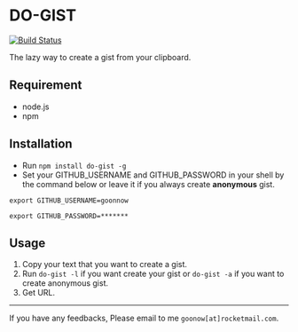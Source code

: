 # DO-GIST
[![Build Status](https://travis-ci.org/goonnow/do-gist.png?branch=master)](https://travis-ci.org/goonnow/do-gist)

The lazy way to create a gist from your clipboard.

## Requirement
- node.js
- npm

## Installation
- Run `npm install do-gist -g`
- Set your GITHUB_USERNAME and GITHUB_PASSWORD in your shell by the
command below or leave it if you always create **anonymous** gist.

```
export GITHUB_USERNAME=goonnow

export GITHUB_PASSWORD=*******
```
## Usage
1. Copy your text that you want to create a gist.
2. Run `do-gist -l` if you want create your gist or `do-gist -a` if
you want to create anonymous gist.
3. Get URL.

---
If you have any feedbacks, Please email to me `goonow[at]rocketmail.com`.

